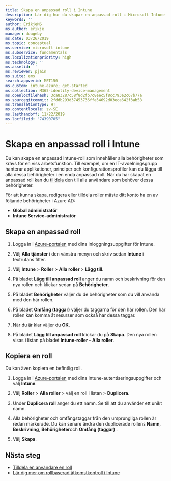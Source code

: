 ```yaml
---
title: Skapa en anpassad roll i Intune
description: Lär dig hur du skapar en anpassad roll i Microsoft Intune.
keywords: ''
author: ErikjeMS
ms.author: erikje
manager: dougeby
ms.date: 03/26/2019
ms.topic: conceptual
ms.service: microsoft-intune
ms.subservice: fundamentals
ms.localizationpriority: high
ms.technology: ''
ms.assetid: ''
ms.reviewer: pjain
ms.suite: ems
search.appverid: MET150
ms.custom: intune-azure; get-started
ms.collection: M365-identity-device-management
ms.openlocfilehash: 3ca83287c58f8d2fb7c8eec5f8cc793e2c67b77a
ms.sourcegitcommit: 2fddb293d37453736ffa54692d03eca642f3ab58
ms.translationtype: HT
ms.contentlocale: sv-SE
ms.lasthandoff: 11/22/2019
ms.locfileid: "74390705"
---
```

# <a name="create-a-custom-role-in-intune"></a>Skapa en anpassad roll i Intune

Du kan skapa en anpassad Intune-roll som innehåller alla behörigheter som krävs för en viss arbetsfunktion. Till exempel, om en IT-avdelningsgrupp hanterar applikationer, principer och konfigurationsprofiler kan du lägga till alla dessa behörigheter i en enda anpassad roll. När du har skapat en anpassad roll kan du [tilldela](assign-role.md) den till alla användare som behöver dessa behörigheter.

För att kunna skapa, redigera eller tilldela roller måste ditt konto ha en av följande behörigheter i Azure AD:
- **Global administratör**
- **Intune Service-administratör**

## <a name="to-create-a-custom-role"></a>Skapa en anpassad roll

1. Logga in i [Azure-portalen](https://portal.azure.com) med dina inloggningsuppgifter för Intune.

2. Välj **Alla tjänster** i den vänstra menyn och skriv sedan **Intune** i textrutans filter.

3. Välj **Intune** > **Roller** > **Alla roller** > **Lägg till**.

4. På bladet **Lägg till anpassad roll** anger du namn och beskrivning för den nya rollen och klickar sedan på **Behörigheter**.

5. På bladet **Behörigheter** väljer du de behörigheter som du vill använda med den här rollen.

6. På bladet **Omfång (taggar)** väljer du taggarna för den här rollen. Den här rollen kan komma åt resurser som också har dessa taggar.

7. När du är klar väljer du **OK**.

8. På bladet **Lägg till anpassad roll** klickar du på **Skapa**. Den nya rollen visas i listan på bladet **Intune-roller – Alla roller**.


## <a name="copy-a-role"></a>Kopiera en roll

Du kan även kopiera en befintlig roll.

1. Logga in i [Azure-portalen](https://portal.azure.com) med dina Intune-autentiseringsuppgifter och välj **Intune**.

2. Välj **Roller** > **Alla roller** > välj en roll i listan > **Duplicera**.

3. Under **Duplicera roll** anger du ett namn. Se till att du använder ett unikt namn.

4. Alla behörigheter och omfångstaggar från den ursprungliga rollen är redan markerade. Du kan senare ändra den duplicerade rollens **Namn**, **Beskrivning**, **Behörigheter**och **Omfång (taggar)** .

5. Välj **Skapa**. 

## <a name="next-steps"></a>Nästa steg
- [Tilldela en användare en roll](assign-role.md)
- [Lär dig mer om rollbaserad åtkomstkontroll i Intune](role-based-access-control.md)
